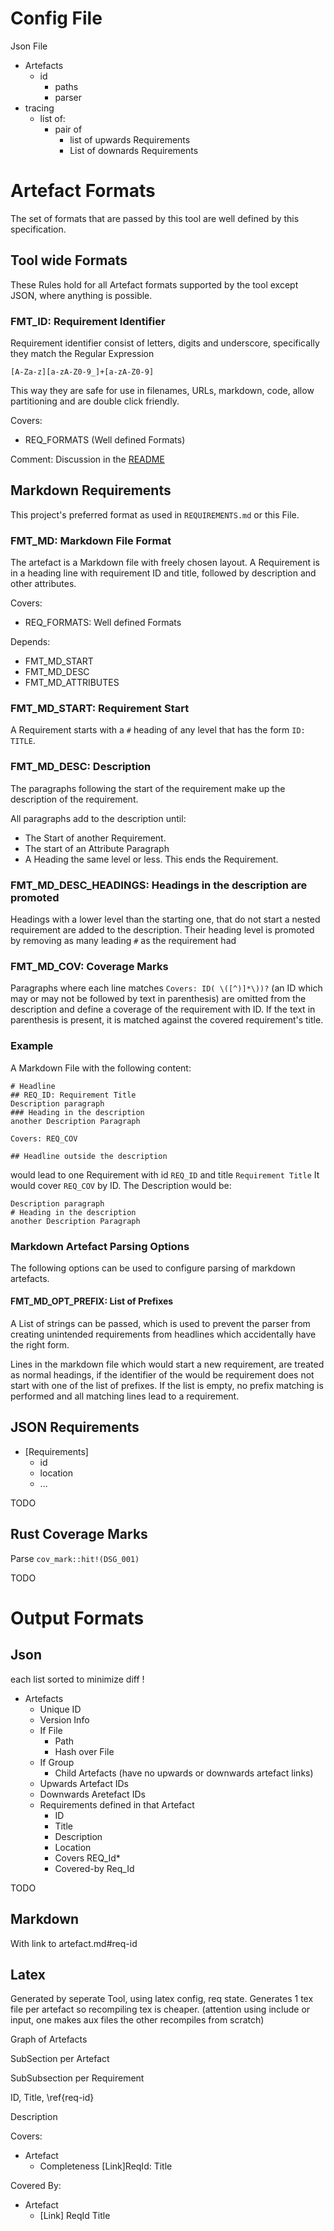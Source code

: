 
# Config File


Json File

*   Artefacts
    *   id
        *   paths
        *   parser
*   tracing
    *   list of:
        *   pair of
            *   list of upwards Requirements
            *   List of downards Requirements


# Artefact Formats

The set of formats that are passed by this tool are well defined by this
specification.


## Tool wide Formats

These Rules hold for all Artefact formats supported by the tool except JSON,
where anything is possible.

### FMT_ID: Requirement Identifier

Requirement identifier consist of letters, digits and underscore, specifically
they match the Regular Expression

    [A-Za-z][a-zA-Z0-9_]+[a-zA-Z0-9]

This way they are safe for use in filenames, URLs, markdown, code, allow
partitioning and are double click friendly.

Covers:
*   REQ_FORMATS (Well defined Formats)

Comment:
Discussion in the [README](README.md#requirement-ids)

## Markdown Requirements

This project's preferred format as used in `REQUIREMENTS.md` or this File.

### FMT_MD: Markdown File Format


The artefact is a Markdown file with freely chosen layout.  A Requirement is in
a heading line with requirement ID and title, followed by description and other
attributes.

Covers:
*   REQ_FORMATS: Well defined Formats

Depends:
*   FMT_MD_START
*   FMT_MD_DESC
*   FMT_MD_ATTRIBUTES


### FMT_MD_START: Requirement Start

A Requirement starts with a `#` heading of any level that has the form `ID:
TITLE`.

### FMT_MD_DESC: Description

The paragraphs following the start of the requirement make up the description of
the requirement.

All paragraphs add to the description until:
*   The Start of another Requirement.
*   The start of an Attribute Paragraph
*   A Heading the same level or less. This ends the Requirement.



### FMT_MD_DESC_HEADINGS: Headings in the description are promoted

Headings with a lower level than the starting one, that do not start a nested
requirement are added to the description. Their heading level is promoted by
removing as many leading `#` as the requirement had

### FMT_MD_COV: Coverage Marks

Paragraphs where each line matches `Covers: ID( \([^)]*\))?` (an ID which may or
may not be followed by text in parenthesis) are omitted from the description and
define a coverage of the requirement with ID. If the text in
parenthesis is present, it is matched against the covered requirement's title.


### Example

A Markdown File with the following content:

    # Headline
    ## REQ_ID: Requirement Title
    Description paragraph
    ### Heading in the description
    another Description Paragraph

    Covers: REQ_COV

    ## Headline outside the description

would lead to one Requirement with id `REQ_ID` and title `Requirement Title`
It would cover `REQ_COV` by ID.
The Description would be:

    Description paragraph
    # Heading in the description
    another Description Paragraph


### Markdown Artefact Parsing Options

The following options can be used to configure parsing of markdown artefacts.

#### FMT_MD_OPT_PREFIX: List of Prefixes

A List of strings can be passed, which is used to prevent the parser from
creating unintended requirements from headlines which accidentally have the
right form.

Lines in the markdown file which would start a new requirement, are treated as
normal headings, if the identifier of the would be requirement does not start
with one of the list of prefixes. If the list is empty, no prefix matching is
performed and all matching lines lead to a requirement.


## JSON Requirements

*   [Requirements]
    *   id
    *   location
    *   ...

TODO

## Rust Coverage Marks

Parse `cov_mark::hit!(DSG_001)`

TODO


# Output Formats

## Json
each list sorted to minimize diff !

* Artefacts
  * Unique ID
  * Version Info
  * If File
    * Path
    * Hash over File
  * If Group
    * Child Artefacts (have no upwards or downwards artefact links)
  * Upwards Artefact IDs
  * Downwards Aretefact IDs
  * Requirements defined in that Artefact
    * ID
    * Title
    * Description
    * Location
    * Covers REQ_Id\*
    * Covered-by Req_Id

TODO

## Markdown

With link to artefact.md#req-id

## Latex

Generated by seperate Tool, using latex config, req state. Generates 1 tex file per artefact so recompiling tex is cheaper.
(attention using include or input, one makes aux files the other recompiles from
scratch)

Graph of Artefacts

SubSection per Artefact

SubSubsection per Requirement

ID, Title, \\ref{req-id}

Description

Covers:

* Artefact
  * Completeness [Link]ReqId: Title

Covered By:

* Artefact
  * [Link] ReqId Title

